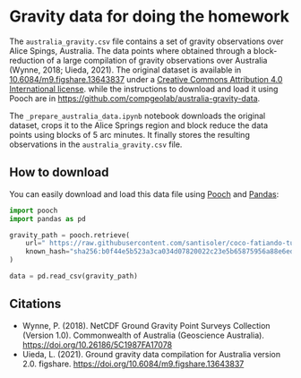 # Gravity data for doing the homework

The `australia_gravity.csv` file contains a set of gravity observations over
Alice Spings, Australia.
The data points where obtained through a block-reduction of a large compilation
of gravity observations over Australia (Wynne, 2018; Uieda, 2021).
The original dataset is available in
[10.6084/m9.figshare.13643837](https://doi.com/10.6084/m9.figshare.13643837)
under a [Creative Commons Attribution 4.0 International
license](https://creativecommons.org/licenses/by/4.0/).
while the instructions to download and load it using Pooch are in
https://github.com/compgeolab/australia-gravity-data.

The `_prepare_australia_data.ipynb` notebook downloads the original dataset,
crops it to the Alice Springs region and block reduce the data points using
blocks of 5 arc minutes.
It finally stores the resulting observations in the `australia_gravity.csv`
file.


## How to download

You can easily download and load this data file using
[Pooch](https://www.fatiando.org/pooch) and [Pandas]():

```python
import pooch
import pandas as pd

gravity_path = pooch.retrieve(
    url=" https://raw.githubusercontent.com/santisoler/coco-fatiando-tutorial/homework/homework_data/australia_gravity.csv",
    known_hash="sha256:b0f44e5b523a3ca034d07820022c23e5b65875956a88e6eda4cd69f9b66da9fc",
)

data = pd.read_csv(gravity_path)
```


## Citations

- Wynne, P. (2018). NetCDF Ground Gravity Point Surveys Collection (Version
  1.0). Commonwealth of Australia (Geoscience Australia).
  https://doi.org/10.26186/5C1987FA17078
- Uieda, L. (2021). Ground gravity data compilation for Australia version 2.0.
  figshare. https://doi.org/10.6084/m9.figshare.13643837
